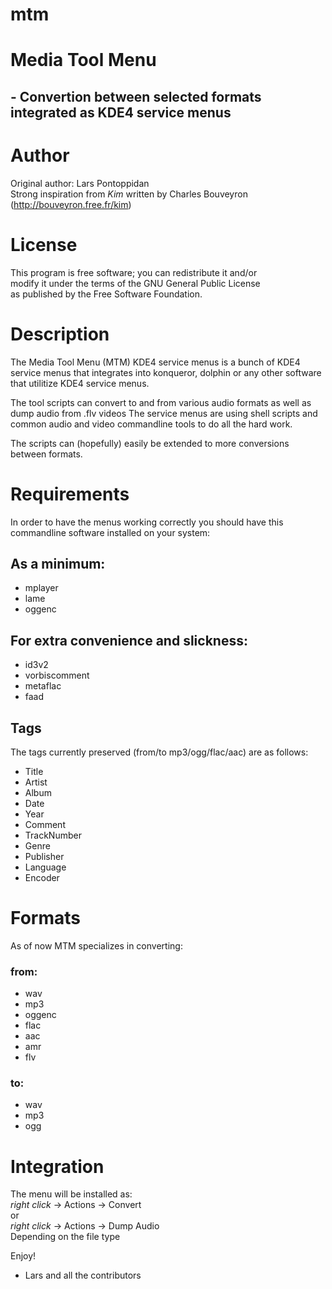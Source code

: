 mtm
===

# Media Tool Menu
## - Convertion between selected formats integrated as KDE4 service menus

# Author
Original author: Lars Pontoppidan  
Strong inspiration from *Kim* written by
Charles Bouveyron (http://bouveyron.free.fr/kim)

# License
This program is free software; you can redistribute it and/or  
modify it under the terms of the GNU General Public License  
as published by the Free Software Foundation.

# Description
The Media Tool Menu (MTM) KDE4 service menus is a bunch
of KDE4 service menus that integrates into konqueror, dolphin or any other software that utilitize KDE4 service menus.

The tool scripts can convert to and from various audio formats as well as dump audio from .flv videos
The service menus are using shell scripts and common audio and video commandline tools to do all the hard work.

The scripts can (hopefully) easily be extended to more conversions between formats.

# Requirements
In order to have the menus working correctly you should have this commandline software installed on your system:

## As a minimum:
* mplayer
* lame
* oggenc

## For extra convenience and slickness:
* id3v2
* vorbiscomment
* metaflac
* faad

## Tags
The tags currently preserved (from/to mp3/ogg/flac/aac) are as follows:
* Title
* Artist
* Album
* Date
* Year
* Comment
* TrackNumber
* Genre
* Publisher
* Language
* Encoder

# Formats
As of now MTM specializes in converting:
### from:
* wav
* mp3
* oggenc
* flac
* aac
* amr
* flv

### to:
* wav
* mp3
* ogg

# Integration
The menu will be installed as:  
*right click* -> Actions -> Convert  
or  
*right click* -> Actions -> Dump Audio  
Depending on the file type  

Enjoy!  
- Lars and all the contributors